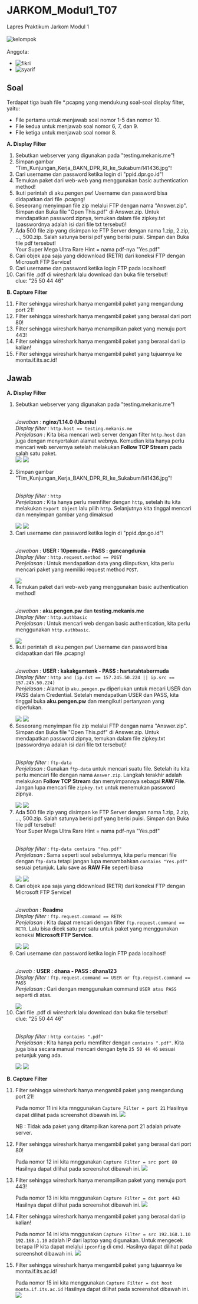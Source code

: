 # JARKOM_Modul1_T07
Lapres Praktikum Jarkom Modul 1<br />
<br />
![kelompok](https://img.shields.io/badge/Kelompok-T07-00a69a)<br />
<br />
Anggota:<br />
- ![fikri](https://img.shields.io/badge/Fikri%20Haykal-05311840000006-blueviolet)<br />
- ![syarif](https://img.shields.io/badge/Fancista%20Syarif%20H.-05311840000027-blueviolet)<br />

## Soal
Terdapat tiga buah file *.pcapng yang mendukung soal-soal display filter, yaitu:
- File pertama untuk menjawab soal nomor 1-5 dan nomor 10.
- File kedua untuk menjawab soal nomor 6, 7, dan 9.
- File ketiga untuk menjawab soal nomor 8.

<b>A. Display Filter</b><br />
<ol>
  <li>Sebutkan webserver yang digunakan pada "testing.mekanis.me"!</li>
  <li>Simpan gambar "Tim_Kunjungan_Kerja_BAKN_DPR_RI_ke_Sukabumi141436.jpg"!</li>
  <li>Cari username dan password ketika login di "ppid.dpr.go.id"!</li>
  <li>Temukan paket dari web-web yang menggunakan basic authentication method!</li>
  <li>Ikuti perintah di aku.pengen.pw! Username dan password bisa didapatkan dari file .pcapng!</li>
  <li>Seseorang menyimpan file zip melalui FTP dengan nama "Answer.zip". Simpan dan Buka file "Open This.pdf" di Answer.zip. Untuk mendapatkan password zipnya, temukan dalam file zipkey.txt (passwordnya adalah isi dari file txt tersebut)!</li>
  <li>Ada 500 file zip yang disimpan ke FTP Server dengan nama 1.zip, 2.zip, ..., 500.zip. Salah satunya berisi pdf yang berisi puisi. Simpan dan Buka file pdf tersebut!<br />
  Your Super Mega Ultra Rare Hint = nama pdf-nya "Yes.pdf"</li>
  <li>Cari objek apa saja yang didownload (RETR) dari koneksi FTP dengan Microsoft FTP Service!</li>
  <li>Cari username dan password ketika login FTP pada localhost!</li>
  <li>Cari file .pdf di wireshark lalu download dan buka file tersebut!<br />
  clue: "25 50 44 46"</li>
</ol>

<b>B. Capture Filter</b><br />
<ol start="11">
  <li>Filter sehingga wireshark hanya mengambil paket yang mengandung port 21!</li>
  <li>Filter sehingga wireshark hanya mengambil paket yang berasal dari port 80!</li>
  <li>Filter sehingga wireshark hanya menampilkan paket yang menuju port 443!</li>
  <li>Filter sehingga wireshark hanya mengambil paket yang berasal dari ip kalian!</li>
  <li>Filter sehingga wireshark hanya mengambil paket yang tujuannya ke monta.if.its.ac.id!</li>
</ol>

## Jawab
<b>A. Display Filter</b><br />
<ol>
  <li>Sebutkan webserver yang digunakan pada "testing.mekanis.me"!</li><br />
  
  <i>Jawaban : </i><b>nginx/1.14.0 (Ubuntu)</b><br />
  <i>Display filter : </i>```http.host == testing.mekanis.me```<br />
  <i>Penjelasan : </i>Kita bisa mencari web server dengan filter ```http.host``` dan juga dengan menyertakan alamat webnya. Kemudian kita hanya perlu mencari web servernya setelah melakukan <b>Follow TCP Stream</b> pada salah satu paket.<br />
  <img src="https://github.com/fikrihaykal/JARKOM_Modul1_Lapres_T07/blob/main/Screenshot/1a.png">
  <img src="https://github.com/fikrihaykal/JARKOM_Modul1_Lapres_T07/blob/main/Screenshot/1b.png">
  
  <li>Simpan gambar "Tim_Kunjungan_Kerja_BAKN_DPR_RI_ke_Sukabumi141436.jpg"!</li><br />
  
  <i>Display filter : </i>```http```<br />
  <i>Penjelasan : </i>Kita hanya perlu memfilter dengan ```http```, setelah itu kita melakukan ```Export Object``` lalu pilih ```http```. Selanjutnya kita tinggal mencari dan menyimpan gambar yang dimaksud<br />
  
  <img src="https://github.com/fikrihaykal/JARKOM_Modul1_Lapres_T07/blob/main/Screenshot/2a.png">
  <img src="https://github.com/fikrihaykal/JARKOM_Modul1_Lapres_T07/blob/main/Screenshot/2b.png">
  
  <li>Cari username dan password ketika login di "ppid.dpr.go.id"!</li><br />
  
  <i>Jawaban : </i><b>USER : 10pemuda - PASS : guncangdunia</b><br />
  <i>Display filter : </i>```http.request.method == POST```<br />
  <i>Penjelasan : </i>Untuk mendapatkan data yang diinputkan, kita perlu mencari paket yang memiliki request method ```POST```.<br />
  
  <img src="https://github.com/fikrihaykal/JARKOM_Modul1_Lapres_T07/blob/main/Screenshot/3a.png">
  
  <li>Temukan paket dari web-web yang menggunakan basic authentication method!</li><br />
  
  <i>Jawaban : </i><b>aku.pengen.pw</b> dan <b>testing.mekanis.me</b><br />
  <i>Display filter : </i>```http.authbasic```<br />
  <i>Penjelasan : </i>Untuk mencari web dengan basic authentication, kita perlu menggunakan ```http.authbasic```.<br />
  
  <img src="https://github.com/fikrihaykal/JARKOM_Modul1_Lapres_T07/blob/main/Screenshot/4a.png">
  
  <li>Ikuti perintah di aku.pengen.pw! Username dan password bisa didapatkan dari file .pcapng!</li><br />
  
  <i>Jawaban : </i><b>USER : kakakgamtenk - PASS : hartatahtabermuda</b><br />
  <i>Display filter : </i>```http and (ip.dst == 157.245.50.224 || ip.src == 157.245.50.224)```<br />
  <i>Penjelasan : </i>Alamat ip ```aku.pengen.pw``` diperlukan untuk mecari USER dan PASS dalam Credential. Setelah mendapatkan USER dan PASS, kita tinggal buka <b>aku.pengen.pw</b> dan mengikuti pertanyaan yang diperlukan.<br />
  
  <img src="https://github.com/fikrihaykal/JARKOM_Modul1_Lapres_T07/blob/main/Screenshot/5a.png">
  <img src="https://github.com/fikrihaykal/JARKOM_Modul1_Lapres_T07/blob/main/Screenshot/5b.png">
  
  <li>Seseorang menyimpan file zip melalui FTP dengan nama "Answer.zip". Simpan dan Buka file "Open This.pdf" di Answer.zip. Untuk mendapatkan password zipnya, temukan dalam file zipkey.txt (passwordnya adalah isi dari file txt tersebut)!</li><br />
  
  <i>Display filter : </i>```ftp-data```<br />
  <i>Penjelasan : </i>Gunakan ```ftp-data``` untuk mencari suatu file. Setelah itu kita perlu mencari file dengan nama ```Answer.zip```. Langkah terakhir adalah melakukan <b>Follow TCP Stream</b> dan menyimpannya sebagai <b>RAW File</b>. Jangan lupa mencari file ```zipkey.txt``` untuk menemukan password zipnya.<br />
  
  <img src="https://github.com/fikrihaykal/JARKOM_Modul1_Lapres_T07/blob/main/Screenshot/6a.png">
  <img src="https://github.com/fikrihaykal/JARKOM_Modul1_Lapres_T07/blob/main/Screenshot/6b.png">
  
  <li>Ada 500 file zip yang disimpan ke FTP Server dengan nama 1.zip, 2.zip, ..., 500.zip. Salah satunya berisi pdf yang berisi puisi. Simpan dan Buka file pdf tersebut!<br />
  Your Super Mega Ultra Rare Hint = nama pdf-nya "Yes.pdf"</li><br />
  
  <i>Display filter : </i>```ftp-data contains "Yes.pdf"```<br />
  <i>Penjelasan : </i>Sama seperti soal sebelumnya, kita perlu mencari file dengan ```ftp-data``` tetapi jangan lupa menambahkan ```contains "Yes.pdf"``` sesuai petunjuk. Lalu save as <b>RAW File</b> seperti biasa<br />
  
  <img src="https://github.com/fikrihaykal/JARKOM_Modul1_Lapres_T07/blob/main/Screenshot/7a.png">
  <img src="https://github.com/fikrihaykal/JARKOM_Modul1_Lapres_T07/blob/main/Screenshot/7b.png">
  
  <li>Cari objek apa saja yang didownload (RETR) dari koneksi FTP dengan Microsoft FTP Service!</li><br />
  
  <i>Jawaban : </i><b>Readme</b><br />
  <i>Display filter : </i>```ftp.request.command == RETR```<br />
  <i>Penjelasan : </i>Kita dapat mencari dengan filter ```ftp.request.command == RETR```. Lalu bisa dicek satu per satu untuk paket yang menggunakan koneksi <b>Microsoft FTP Service</b>.<br />
  
  <img src="https://github.com/fikrihaykal/JARKOM_Modul1_Lapres_T07/blob/main/Screenshot/8a.png">
  <img src="https://github.com/fikrihaykal/JARKOM_Modul1_Lapres_T07/blob/main/Screenshot/8b.png">
  
  <li>Cari username dan password ketika login FTP pada localhost!</li><br />
  
  <i>Jawab : </i><b>USER : dhana - PASS : dhana123</b><br />
  <i>Display filter : </i>```ftp.request.command == USER or ftp.request.command == PASS```<br />
  <i>Penjelasan : </i>Cari dengan menggunakan command ```USER atau PASS``` seperti di atas.<br />
  
  <img src="https://github.com/fikrihaykal/JARKOM_Modul1_Lapres_T07/blob/main/Screenshot/9a.png">
  
  <li>Cari file .pdf di wireshark lalu download dan buka file tersebut!<br />
  clue: "25 50 44 46"</li><br />
  
  <i>Display filter : </i>```http contains ".pdf"```<br />
  <i>Penjelasan : </i>Kita hanya perlu memfilter dengan ```contains ".pdf"```. Kita juga bisa secara manual mencari dengan byte ```25 50 44 46``` sesuai petunjuk yang ada.<br />
  
  <img src="https://github.com/fikrihaykal/JARKOM_Modul1_Lapres_T07/blob/main/Screenshot/10a.png">
  <img src="https://github.com/fikrihaykal/JARKOM_Modul1_Lapres_T07/blob/main/Screenshot/10b.png">
</ol>

<b>B. Capture Filter</b><br />
<ol start="11">
  <li>Filter sehingga wireshark hanya mengambil paket yang mengandung port 21!</li>
  
  Pada nomor 11 ini kita mnggunakan ```Capture Filter = port 21``` Hasilnya dapat dilihat pada screenshot dibawah ini.
  <img src="https://github.com/fikrihaykal/JARKOM_Modul1_Lapres_T07/blob/main/Screenshot/11.PNG">
  
  NB : Tidak ada paket yang ditampilkan karena port 21 adalah private server.
  
  <li>Filter sehingga wireshark hanya mengambil paket yang berasal dari port 80!</li>
  
  Pada nomor 12 ini kita mnggunakan ```Capture Filter = src port 80``` Hasilnya dapat dilihat pada screenshot dibawah ini.
  <img src="https://github.com/fikrihaykal/JARKOM_Modul1_Lapres_T07/blob/main/Screenshot/12.PNG">
  
  <li>Filter sehingga wireshark hanya menampilkan paket yang menuju port 443!</li>
  
  Pada nomor 13 ini kita mnggunakan ```Capture Filter = dst port 443``` Hasilnya dapat dilihat pada screenshot dibawah ini.
  <img src="https://github.com/fikrihaykal/JARKOM_Modul1_Lapres_T07/blob/main/Screenshot/13.PNG">
  
  <li>Filter sehingga wireshark hanya mengambil paket yang berasal dari ip kalian!</li>
  
  Pada nomor 14 ini kita mnggunakan ```Capture Filter = src 192.168.1.10``` ```192.168.1.10``` adalah IP dari laptop yang digunakan.
  Untuk mengecek berapa IP kita dapat melalui ```ipconfig``` di cmd. Hasilnya dapat dilihat pada screenshot dibawah ini.
  <img src="https://github.com/fikrihaykal/JARKOM_Modul1_Lapres_T07/blob/main/Screenshot/14.PNG">
  
  <li>Filter sehingga wireshark hanya mengambil paket yang tujuannya ke monta.if.its.ac.id!</li>
  
  Pada nomor 15 ini kita menggunakan ```Capture Filter = dst host monta.if.its.ac.id``` Hasilnya dapat dilihat pada screenshot dibawah ini.
  <img src="https://github.com/fikrihaykal/JARKOM_Modul1_Lapres_T07/blob/main/Screenshot/15.PNG">
